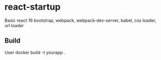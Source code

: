 # react-startup
Basic react 16 bootstrap, webpack, webpack-dev-server, babel, css loader, url loader

## Build 

User docker build -t yourapp .